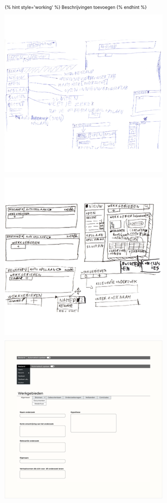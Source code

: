 
{% hint style='working' %}
Beschrijvingen toevoegen
{% endhint %}

![Snelle schets van de indeling](content/werkgebieden/schetsen2.png)

![Werkgebieden](content/werkgebieden/schetsen.png)


![Werkgebieden](content/designs2.png)

